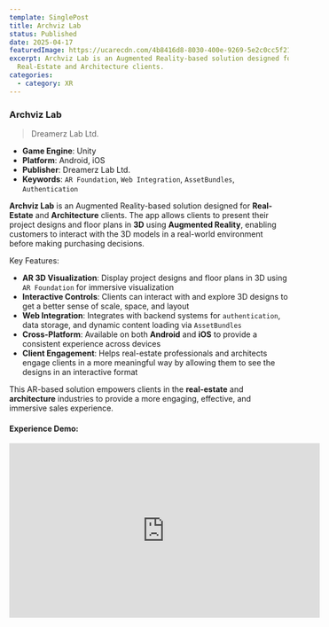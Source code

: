 ```yaml
---
template: SinglePost
title: Archviz Lab
status: Published
date: 2025-04-17
featuredImage: https://ucarecdn.com/4b8416d8-8030-400e-9269-5e2c0cc5f219/
excerpt: Archviz Lab is an Augmented Reality-based solution designed for
  Real-Estate and Architecture clients.
categories:
  - category: XR
---
```

### Archviz Lab  
>Dreamerz Lab Ltd.

- **Game Engine**: Unity  
- **Platform**: Android, iOS  
- **Publisher**: Dreamerz Lab Ltd.  
- **Keywords**: `AR Foundation`, `Web Integration`, `AssetBundles`, `Authentication`  

**Archviz Lab** is an Augmented Reality-based solution designed for **Real-Estate** and **Architecture** clients. The app allows clients to present their project designs and floor plans in **3D** using **Augmented Reality**, enabling customers to interact with the 3D models in a real-world environment before making purchasing decisions.

Key Features:
- **AR 3D Visualization**: Display project designs and floor plans in 3D using `AR Foundation` for immersive visualization  
- **Interactive Controls**: Clients can interact with and explore 3D designs to get a better sense of scale, space, and layout  
- **Web Integration**: Integrates with backend systems for `authentication`, data storage, and dynamic content loading via `AssetBundles`  
- **Cross-Platform**: Available on both **Android** and **iOS** to provide a consistent experience across devices  
- **Client Engagement**: Helps real-estate professionals and architects engage clients in a more meaningful way by allowing them to see the designs in an interactive format  

This AR-based solution empowers clients in the **real-estate** and **architecture** industries to provide a more engaging, effective, and immersive sales experience.

#### Experience Demo:
<iframe width="560" height="315" src="https://www.youtube.com/embed/s38W6R-0FkU" frameborder="0" allow="accelerometer; autoplay; encrypted-media; gyroscope; picture-in-picture" allowfullscreen></iframe>
